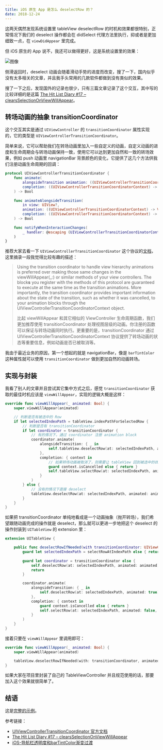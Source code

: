 ```yaml
---
title: iOS 原生 App 是怎么 deselectRow 的？
date: 2018-12-24
---
```


这两天偶然发现系统设置里 tableView deselectRow 的时机和效果都很特别，正常情况下我们的 deselect 操作都会在 didSelect 代理方法里执行，抑或者是更加细致一点，在 `viewDidAppear` 里完成。

但 iOS 原生的 App 说不，我还可以做得更好，这是系统设置里的效果：

<!-- more -->

![图像](/images/%E5%9B%BE%E5%83%8F.gif)

侧滑返回时，deselect 动画会随着滑动手势的进度而改变，搜了一下，国内似乎没有太多相关的文章，并且我手头常用的几款软件都做到没有类似的效果。

搜了一下之后，发现国外的记录也很少，只有三篇文章记录了这个交互，其中写的比较详细的是这篇 [The Hit List Diary #17 – clearsSelectionOnViewWillAppear](http://mikeabdullah.net/thl-diary-17-clearsselectiononviewwillappear.html)。

## 转场动画的抽象 transitionCoordinator

这个交互其实是通过 `UIViewController` 的 `transitionCoordinator` 属性实现的，它的类型是 `UIViewControllerTransitionCoordinator`。

简单来说，它可以帮助我们在转场动画里加入一些自定义的动画，自定义动画的进度和生命周期会与转场动画保持一致，使用它可以达到更加自然和一致的转场效果，例如 push 动画里 navigationBar 背景颜色的变化，它提供了这几个方法供我们注册动画生命周期的回调：

```swift
protocol UIViewControllerTransitionCoordinator {
    func animate(
        alongsideTransition animation: ((UIViewControllerTransitionCoordinatorContext) -> Void)?, 
        completion: ((UIViewControllerTransitionCoordinatorContext) -> Void)? = nil
    ) -> Bool
    
    func animateAlongsideTransition(
        in view: UIView?,
        animation: ((UIViewControllerTransitionCoordinatorContext) -> Void)?, 
        completion: ((UIViewControllerTransitionCoordinatorContext) -> Void)? = nil
    ) -> Bool
    
    func notifyWhenInteractionChanges(
        _ handler: @escaping (UIViewControllerTransitionCoordinatorContext) -> Void
    )
}
```

推荐大家去看一下 `UIViewControllerTransitionCoordinator` 这个协议的[文档](https://developer.apple.com/documentation/uikit/uiviewcontrollertransitioncoordinator)，这里摘录一段我觉得比较有趣的描述：

> Using the transition coordinator to handle view hierarchy animations is preferred over making those same changes in the viewWillAppear(_:) or similar methods of your view controllers. The block**s** you register with the methods of this protocol are guaranteed to execute at the same time as the transition animations. More importantly, the transition coordinator provides important information about the state of the transition, such as whether it was cancelled, to your animation blocks through the UIViewControllerTransitionCoordinatorContext object.
> 
> 比起 viewWillAppear 和其它相似的 ViewController 生命周期函数，我们更加推荐使用 transitionCoordinator 处理视图层级的动画。你注册的函数可以保证与转场动画同时执行。更重要的是，transitionCoordinator 通过 UIViewControllerTransitionCoordinatorContext 协议提供了转场动画的状态等重要信息，例如动画是否已被取消等。

我由于最近业务的原因，第一个想起的就是 navigationBar，像是 `barTintColor` 这种属性就可以使用 `transitionCoordinator` 做到更加自然的动画转场。

## 实现与封装

我看了别人的文章并且尝试其它集中方式之后，感觉 `transitionCoordinator` 获取的最佳时机应该是 `viewWillAppear`，实现的逻辑大概是这样：

```swift
override func viewWillAppear(_ animated: Bool) {
    super.viewWillAppear(animated)

    // 判断是否有被选中的 Row
    if let selectedIndexPath = tableView.indexPathForSelectedRow {
        // 判断是否有 transitionCoordinator
        if let coordinator = transitionCoordinator {
            // 有的情况下，通过 coordinator 注册 animation block
            coordinator.animate(
                alongsideTransition: { _ in
                    self.tableView.deselectRow(at: selectedIndexPath, animated: true)
                },
                completion: { context in
                    // 如果转场动画被取消了，则需要让 tableView 回到被选中的状态
                    guard context.isCancelled else { return }
                    self.tableView.selectRow(at: selectedIndexPath, animated: true, scrollPosition: .none)
                }
            )
        } else {
            // 没有的情况下直接 deselect 
            tableView.deselectRow(at: selectedIndexPath, animated: animated)
        }
    }
}
```

如果把 transitionCoordinator 单纯地看成是一个动画抽象（抛开转场），我们希望跟随动画完成的操作就是 deselect，那么就可以更进一步地把这个 deselect 的操作封装到 `UITableView` 的 extension 里：

```swift
extension UITableView {

    public func deselectRowIfNeeded(with transitionCoordinator: UIViewControllerTransitionCoordinator?, animated: Bool) {
        guard let selectedIndexPath = selectRowAtIndexPath else { return }
    
        guard let coordinator = transitionCoordinator else {
            self.deselectRow(at: selectedIndexPath, animated: animated)
            return
        }

        coordinator.animate(
            alongsideTransition: { _ in
                self.deselectRow(at: selectedIndexPath, animated: true)
            },
            completion: { context in
                guard context.isCancelled else { return }
                self.selectRow(at: selectedIndexPath, animated: false, scrollPosition: .none)
            }
        )
    }
}
```

接着只要在 `viewWillAppear` 里调用即可：

```swift
override func viewWillAppear(_ animated: Bool) {
    super.viewWillAppear(animated)

    tableView.deselectRowIfNeeded(with: transitionCoordinator, animated: true)
}
```

如果大家在项目里封装了自己的 TableViewController 并且规范使用的话，那要加入这个效果就很简单了。

## 结语

这是[完整的示例](https://github.com/kemchenj/DeselectRowTheBestWay)。

参考链接：

- [UIViewControllerTransitionCoordinator 官方文档](https://developer.apple.com/documentation/uikit/uiviewcontrollertransitioncoordinator)
- [The Hit List Diary #17 – clearsSelectionOnViewWillAppear](http://mikeabdullah.net/thl-diary-17-clearsselectiononviewwillappear.html)
- [iOS-导航栏透明度和barTintColor渐变过渡](https://www.jianshu.com/p/6ec14f6762e5)